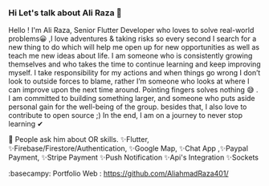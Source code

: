 ### Hi Let's talk about Ali Raza 👋

Hello ! I'm Ali Raza, Senior Flutter Developer who loves to solve real-world problems😀 ,I love adventures & taking risks so every second I search for a new thing to do which will help me open up for new opportunities as well as teach me new ideas about life. I am someone who is consistently growing themselves and who takes the time to continue learning and keep improving myself. I take responsibility for my actions and when things go wrong I don’t look to outside forces to blame, rather I’m someone who looks at where I can improve upon the next time around. Pointing fingers solves nothing 😅 . I am committed to building something larger, and someone who puts aside personal gain for the well-being of the group. besides that, I also love to contribute to open source ;) In the end, I am on a journey to never stop learning ✔

💬 People ask him about OR skills. ✨Flutter, ✨Firebase/Firestore/Authentication, ✨Google Map, ✨Chat App ,✨Paypal Payment, ✨Stripe Payment ✨Push Notification ✨Api's Integration ✨Sockets

:basecampy: Portfolio Web : https://github.com/AliahmadRaza401/

